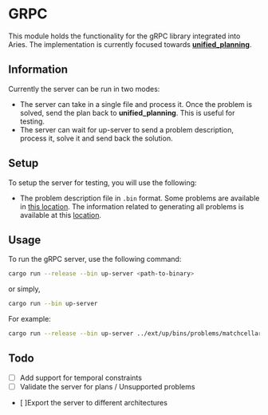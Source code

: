 # GRPC

This module holds the functionality for the gRPC library integrated into Aries. The implementation is currently focused towards [**unified_planning**](https://github.com/aiplan4eu/unified-planning).

## Information

Currently the server can be run in two modes:

- The server can take in a single file and process it. Once the problem is solved, send the plan back to **unified_planning**. This is useful for testing.
- The server can wait for up-server to send a problem description, process it, solve it and send back the solution.

## Setup

To setup the server for testing, you will use the following:

- The problem description file in `.bin` format. Some problems are available in [this location](../ext/up/bins/). The information related to generating all problems is available at this [location](../ext/up/README.md).

## Usage

To run the gRPC server, use the following command:

```bash
cargo run --release --bin up-server <path-to-binary>
```

or simply,

```bash
cargo run --bin up-server
```

For example:

```bash
cargo run --release --bin up-server ../ext/up/bins/problems/matchcellar.bin
```

## Todo

- [ ] Add support for temporal constraints
- [ ] Validate the server for plans / Unsupported problems
- [ ]Export the server to different architectures
